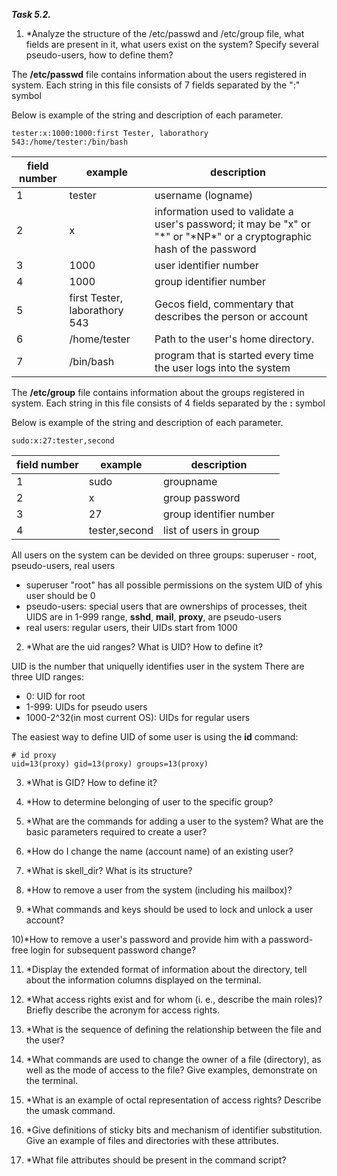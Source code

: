 ***Task 5.2.***


1) *Analyze the structure of the /etc/passwd and /etc/group file, what fields are present in it, what users exist on the system? Specify several pseudo-users, how to define them?

The **/etc/passwd** file contains information about the users registered in system.
Each string in this file consists of 7 fields separated by the ":" symbol 

Below is example of the string and description of each parameter.
```
tester:x:1000:1000:first Tester, laborathory 543:/home/tester:/bin/bash
```
field number | example | description
--- | --- | ----
1 | tester | username (logname)
2 | x |  information used to validate a user's password; it may be "x" or "\*" or "\*NP*" or a cryptographic hash of the password
3 | 1000 | user identifier number
4 | 1000 | group identifier number
5 | first Tester, laborathory 543 |Gecos field, commentary that describes the person or account
6 | /home/tester | Path to the user's home directory.
7 | /bin/bash | program that is started every time the user logs into the system

The **/etc/group** file contains information about the groups registered in system.
Each string in this file consists of 4 fields separated by the **:** symbol 

Below is example of the string and description of each parameter.
```
sudo:x:27:tester,second
```
field number | example | description
--- | --- | ----
1 | sudo | groupname
2 | x |  group password
3 | 27 | group identifier number
4 | tester,second | list of users in group

All users on the system can be devided on three groups: superuser - root, pseudo-users, real users
- superuser "root" has all possible permissions on the system UID of yhis user should be 0
- pseudo-users: special users that are ownerships of processes, theit UIDS are in 1-999 range, **sshd**, **mail**, **proxy**, are pseudo-users 
- real users: regular users, their UIDs start from 1000


2) *What are the uid ranges? What is UID? How to define it?

UID is the number that uniquelly identifies user in the system
There are three UID ranges:
- 0: UID for root
- 1-999: UIDs for pseudo users
- 1000-2^32(in most current OS): UIDs for regular users

The easiest way to define UID of some user is using the **id** command:
```
# id proxy
uid=13(proxy) gid=13(proxy) groups=13(proxy)
```


3) *What is GID? How to define it?


4) *How to determine belonging of user to the specific group?


5) *What are the commands for adding a user to the system? What are the basic parameters required to create a user?


6) *How do I change the name (account name) of an existing user?


7) *What is skell_dir? What is its structure?


8) *How to remove a user from the system (including his mailbox)?


9) *What commands and keys should be used to lock and unlock a user account?


10)*How to remove a user's password and provide him with a password-free login for subsequent password change?


11) *Display the extended format of information about the directory, tell about the information columns displayed on the terminal.


12) *What access rights exist and for whom (i. e., describe the main roles)? Briefly describe the acronym for access rights.


13) *What is the sequence of defining the relationship between the file and the user?


14) *What commands are used to change the owner of a file (directory), as well as the mode of access to the file? Give examples, demonstrate on the terminal.


15) *What is an example of octal representation of access rights? Describe the umask command.


16) *Give definitions of sticky bits and mechanism of identifier substitution. Give an example of files and directories with these attributes.


17) *What file attributes should be present in the command script?

